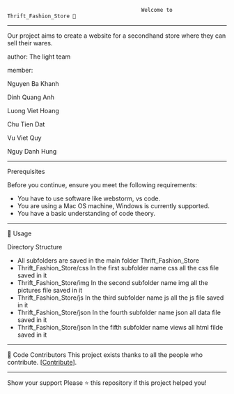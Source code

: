                                                Welcome to Thrift_Fashion_Store 👋
-------------------------------------------------------

Our project aims to create a website for a secondhand store where they can sell their wares.

author: The light team

member: 

Nguyen Ba Khanh

Dinh Quang Anh

Luong Viet Hoang

Chu Tien Dat

Vu Viet Quy

Nguy Danh Hung

-------------------------------------------------------
Prerequisites

Before you continue, ensure you meet the following requirements:

* You have to use software like webstorm, vs code.
* You are using a Mac OS machine, Windows is currently supported.
* You have a basic understanding of code theory.
--------------------------------------------------------
🚀 Usage

Directory Structure
 - All subfolders are saved in the main folder Thrift_Fashion_Store
 - Thrift_Fashion_Store/css In the first subfolder name css all the css file saved in it
 - Thrift_Fashion_Store/img In the second subfolder name img all the pictures file saved in it
 - Thrift_Fashion_Store/js In the third subfolder name js all the js file saved in it
 - Thrift_Fashion_Store/json In the fourth subfolder name json all data file saved in it
 - Thrift_Fashion_Store/json  In the fifth subfolder name views all html filde saved in it
 
---------------------------------------------------------
🤝 Code Contributors
This project exists thanks to all the people who contribute. [[Contribute](https://github.com/TheLight2022/Thrift_Fashion_Store/graphs/contributors)].

---------------------------------------------------------
Show your support
Please ⭐️ this repository if this project helped you!
